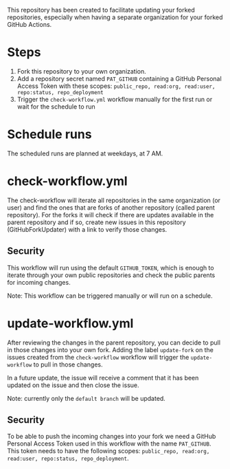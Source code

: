 This repository has been created to facilitate updating your forked repositories, especially when having a separate organization for your forked GitHub Actions.

# Steps
1. Fork this repository to your own organization.
1. Add a repository secret named `PAT_GITHUB` containing a GitHub Personal Access Token with these scopes: `public_repo, read:org, read:user, repo:status, repo_deployment`
1. Trigger the `check-workflow.yml` workflow manually for the first run or wait for the schedule to run

# Schedule runs
The scheduled runs are planned at weekdays, at 7 AM.

# check-workflow.yml
The check-workflow will iterate all repositories in the same organization (or user) and find the ones that are forks of another repository (called parent repository). For the forks it will check if there are updates available in the parent repository and if so, create new issues in this repository (GitHubForkUpdater) with a link to verify those changes. 

## Security
This workflow will run using the default `GITHUB_TOKEN`, which is enough to iterate through your own public repositories and check the public parents for incoming changes.

Note: This workflow can be triggered manually or will run on a schedule.

# update-workflow.yml
After reviewing the changes in the parent repository, you can decide to pull in those changes into your own fork. Adding the label `update-fork` on the issues created from the `check-workflow` workflow will trigger the `update-workflow` to pull in those changes.

In a future update, the issue will receive a comment that it has been updated on the issue and then close the issue.

Note: currently only the `default branch` will be updated.

## Security 
To be able to push the incoming changes into your fork we need a GitHub Personal Access Token used in this workflow with the name `PAT_GITHUB`. This token needs to have the following scopes: `public_repo, read:org, read:user, repo:status, repo_deployment`.